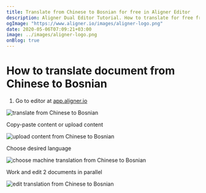 ```yaml
---
title: Translate from Chinese to Bosnian for free in Aligner Editor
description: Aligner Dual Editor Tutorial. How to translate for free from Chinese to Bosnian. Aligner is multilingual document management platform. 
ogImage: "https://www.aligner.io/images/aligner-logo.png"
date: 2020-05-06T07:09:21+03:00
image: ../images/aligner-logo.png
onBlog: true
---
```


# How to translate document from Chinese to Bosnian

1. Go to editor at [app.aligner.io](https://app.aligner.io "Aligner App web page")

![translate from Chinese to Bosnian](../aligner-blank-editor.png "translate from Chinese to Bosnian")

Copy-paste content or upload content

![upload content from Chinese to Bosnian](../aligner-uploaded-document.png "upload content from Chinese to Bosnian")

Choose desired language

![choose machine translation from Chinese to Bosnian](../aligner-language-dropdown.png "choose machine translation from Chinese to Bosnian")

Work and edit 2 documents in parallel

![edit translation from Chinese to Bosnian](../aligner-double-sitded-editor.png "edit translation from Chinese to Bosnian")

